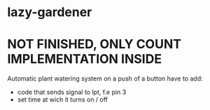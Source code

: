 # lazy-gardener
# NOT FINISHED, ONLY COUNT IMPLEMENTATION INSIDE
Automatic plant watering system on a push of a button
have to add:
- code that sends signal to lpt, f.e pin 3
- set time at wich it turns on / off
